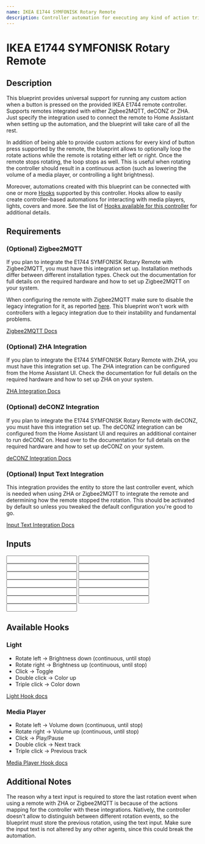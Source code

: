 ```yaml
---
name: IKEA E1744 SYMFONISK Rotary Remote
description: Controller automation for executing any kind of action triggered by an IKEA E1744 remote controller. Supports Zigbee2MQTT, deCONZ, ZHA.
---
```


# IKEA E1744 SYMFONISK Rotary Remote

## Description

This blueprint provides universal support for running any custom action when a button is pressed on the provided IKEA E1744 remote controller. Supports remotes integrated with either Zigbee2MQTT, deCONZ or ZHA. Just specify the integration used to connect the remote to Home Assistant when setting up the automation, and the blueprint will take care of all the rest.

In addition of being able to provide custom actions for every kind of button press supported by the remote, the blueprint allows to optionally loop the rotate actions while the remote is rotating either left or right. Once the remote stops rotating, the loop stops as well. This is useful when rotating the controller should result in a continuous action (such as lowering the volume of a media player, or controlling a light brightness).

Moreover, automations created with this blueprint can be connected with one or more [Hooks](https://epmatt.github.io/awesome-ha-blueprints/blueprints/hooks) supported by this controller.
Hooks allow to easily create controller-based automations for interacting with media players, lights, covers and more. See the list of [Hooks available for this controller](https://epmatt.github.io/awesome-ha-blueprints/blueprints/controllers/ikea_e1744#available-hooks) for additional details.

## Requirements

### (Optional) Zigbee2MQTT

If you plan to integrate the E1744 SYMFONISK Rotary Remote with Zigbee2MQTT, you must have this integration set up. Installation methods differ between different installation types. Check out the documentation for full details on the required hardware and how to set up Zigbee2MQTT on your system.

When configuring the remote with Zigbee2MQTT make sure to disable the legacy integration for it, as reported [here](https://www.zigbee2mqtt.io/devices/E1744.html#legacy-integration). This blueprint won't work with controllers with a legacy integration due to their instability and fundamental problems.

[Zigbee2MQTT Docs](https://www.zigbee2mqtt.io/)

### (Optional) ZHA Integration

If you plan to integrate the E1744 SYMFONISK Rotary Remote with ZHA, you must have this integration set up. The ZHA integration can be configured from the Home Assistant UI. Check the documentation for full details on the required hardware and how to set up ZHA on your system.

[ZHA Integration Docs](https://www.home-assistant.io/integrations/zha/)

### (Optional) deCONZ Integration

If you plan to integrate the E1744 SYMFONISK Rotary Remote with deCONZ, you must have this integration set up. The deCONZ integration can be configured from the Home Assistant UI and requires an additional container to run deCONZ on. Head over to the documentation for full details on the required hardware and how to set up deCONZ on your system.

[deCONZ Integration Docs](https://www.home-assistant.io/integrations/deconz/)

### (Optional) Input Text Integration

This integration provides the entity to store the last controller event, which is needed when using ZHA or Zigbee2MQTT to integrate the remote and determining how the remote stopped the rotation. This should be activated by default so unless you tweaked the default configuration you're good to go.

[Input Text Integration Docs](https://www.home-assistant.io/integrations/input_text/)

## Inputs

<Input
 name='Integration'
 description='Integration used for connecting the remote with Home Assistant. Select "Zigbee2MQTT", "deCONZ" or "ZHA".'
 selector='select'
 required
 />
<Input
 name='Remote'
 description='The IKEA remote to use for the automation. Choose a value only if the remote is integrated with deCONZ or ZHA.'
 selector='device'
 required='ZHA, deCONZ'
 />
<Input
 name='Remote Action Sensor'
 description='The action sensor of the IKEA remote to use for the automation. Choose a value only if the remote is integrated with Zigbee2MQTT.'
 selector='entity'
 required='Zigbee2MQTT'
 />
<Input
name='Rotate left'
description='Action to run on rotate left.'
selector='action'
/>
<Input
 name='Rotate left stop'
 description='Action to run when stopping to rotate left the remote.'
 selector='action'
 />
<Input
 name='Rotate right'
 description='Action to run on rotate right.'
 selector='action'
 />
<Input
 name='Rotate right stop'
 description='Action to run when stopping to rotate right the remote.'
 selector='action'
 />
<Input
 name='Click'
 description='Click'
 selector='action'
 />
<Input
 name='Double click'
 description='Action to run on remote double click.'
 selector='action'
 />
<Input
 name='Triple click'
 description='Action to run on remote triple click.'
 selector='action'
 />
<Input
 name='Rotate Left - loop until stop'
 description='Loop the rotate left action until the remote stops rotating left.'
 selector='boolean'
 />
<Input
 name='Rotate Right - loop until stop'
 description='Loop the rotate right action until the remote stops rotating right.'
 selector='boolean'
 />
<Input
 name='Helper - Last Controller Event'
 description='Input Text used to store the last event fired by the controller. Provide an entity only if the remote is integrated with ZHA or Zigbee2MQTT.'
 required='ZHA, Zigbee2MQTT'
 selector='entity'
 />

## Available Hooks

### Light

- Rotate left -> Brightness down (continuous, until stop)
- Rotate right -> Brightness up (continuous, until stop)
- Click -> Toggle
- Double click -> Color up
- Triple click -> Color down

[Light Hook docs](https://epmatt.github.io/awesome-ha-blueprints/blueprints/hooks/light)

### Media Player

- Rotate left -> Volume down (continuous, until stop)
- Rotate right -> Volume up (continuous, until stop)
- Click -> Play/Pause
- Double click -> Next track
- Triple click -> Previous track

[Media Player Hook docs](https://epmatt.github.io/awesome-ha-blueprints/blueprints/hooks/media_player)

## Additional Notes

The reason why a text input is required to store the last rotation event when using a remote with ZHA or Zigbee2MQTT is because of the actions mapping for the controller with these integrations. Natively, the controller doesn't allow to distinguish between different rotation events, so the blueprint must store the previous rotation, using the text input. Make sure the input text is not altered by any other agents, since this could break the automation.
